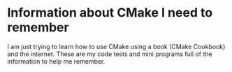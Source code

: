 # Information about CMake I need to remember

I am just trying to learn how to use CMake using a book (CMake Cookbook) and the internet.
These are my code tests and mini programs full of the  information to help me remember.




